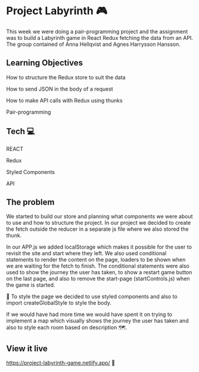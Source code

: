 # Project Labyrinth :video_game: 

This week we were doing a pair-programming project and the assignment was to build a Labyrinth game in React Redux fetching the data from an API. 
The group contained of Anna Hellqvist and Agnes Harrysson Hansson. 

## Learning Objectives

How to structure the Redux store to suit the data

How to send JSON in the body of a request

How to make API calls with Redux using thunks

Pair-programming 

## Tech :computer: 

REACT

Redux

Styled Components

API

## The problem

We started to build our store and planning what components we were about to use and how to structure the project. 
In our project we decided to create the fetch outside the reducer in a separate js file where we also stored the thunk.   

In our APP.js we added localStorage which makes it possible for the user to revisit the site and start where they left. We also used conditional statements to render the content on the page, loaders to be shown when we are waiting for the fetch to finish. The conditional statements were also used to show the journey the user has taken, to show a restart game button on the last page, and also to remove the start-page (startControls.js) when the game is started. 

:art: To style the page we decided to use styled components and also to import createGlobalStyle to style the body. 

If we would have had more time we would have spent it on trying to implement a map which visually shows the journey the user has taken and also to style each room based on description :world_map:.

## View it live

https://project-labyrinth-game.netlify.app/ :star2: 

